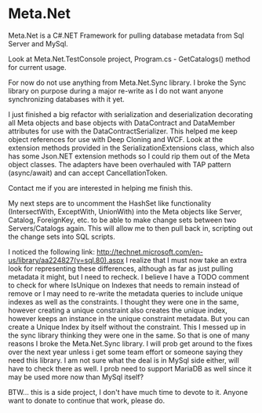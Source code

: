 Meta.Net
========

Meta.Net is a C#.NET Framework for pulling database metadata from Sql Server and MySql.

Look at Meta.Net.TestConsole project, Program.cs - GetCatalogs() method for current usage.

For now do not use anything from Meta.Net.Sync library. I broke the Sync library on purpose during a major re-write as I do not want anyone synchronizing databases with it yet.

I just finished a big refactor with serialization and deserialization decorating all Meta objects and base objects with DataContract and DataMember attributes for use with the DataContractSerializer. This helped me keep object references for use with Deep Cloning and WCF. Look at the extension methods provided in the SerializationExtensions class, which also has some Json.NET extension methods so I could rip them out of the Meta object classes. The adapters have been overhauled with TAP pattern (async/await) and can accept CancellationToken.

Contact me if you are interested in helping me finish this.

My next steps are to uncomment the HashSet like functionality (IntersectWith, ExceptWith, UnionWith) into the Meta objects like Server, Catalog, ForeignKey, etc. to be able to make change sets between two Servers/Catalogs again. This will allow me to then pull back in, scripting out the change sets into SQL scripts.


I noticed the following link:
http://technet.microsoft.com/en-us/library/aa224827(v=sql.80).aspx
I realize that I must now take an extra look for representing these differences, although as far as just pulling metadata it might, but I need to recheck. I believe I have a TODO comment to check for where IsUnique on Indexes that needs to remain instead of remove or I may need to re-write the metadata queries to include unique indexes as well as the constraints. I thought they were one in the same, however creating a unique constraint also creates the unique index, however keeps an instance in the unique constraint metadata. But you can create a Unique Index by itself without the constraint. This I messed up in the sync library thinking they were one in the same. So that is one of many reasons I broke the Meta.Net.Sync library. I will prob get around to the fixes over the next year unless i get some team effort or someone saying they need this library. I am not sure what the deal is in MySql side either, will have to check there as well. I prob need to support MariaDB as well since it may be used more now than MySql itself?

BTW... this is a side project, I don't have much time to devote to it. Anyone want to donate to continue that work, please do.
